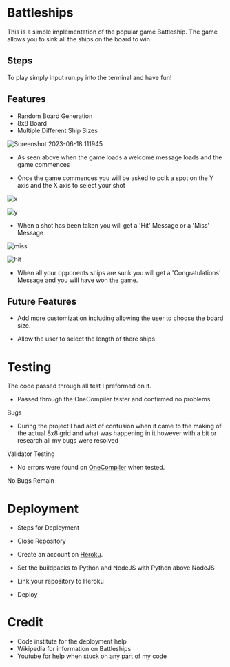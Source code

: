 
# Battleships

This is a simple implementation of the popular game Battleship. The game allows you to sink all the ships on the board to win.

## Steps 

To play simply input run.py into the terminal and have fun!

## Features

- Random Board Generation
- 8x8 Board
- Multiple Different Ship Sizes

![Screenshot 2023-06-18 111945](https://github.com/niall20021/deli/assets/124220147/eb371ad7-149c-409b-b11a-437a48f4feb3)

- As seen above when the game loads a welcome message loads and the game commences

- Once the game commences you will be asked to pcik a spot on the Y axis and the X axis to select your shot


![x](https://github.com/niall20021/deli/assets/124220147/6f204e79-c574-4083-bbf1-9a73db8f1111)

![y](https://github.com/niall20021/deli/assets/124220147/ef0ece2e-fdfb-4862-8425-f57f67ec16f3)

- When a shot has been taken you will get a 'Hit' Message or a 'Miss' Message

![miss](https://github.com/niall20021/deli/assets/124220147/fe8c776e-9165-43aa-b7d1-89cfc5126238)

![hit](https://github.com/niall20021/deli/assets/124220147/1b80aa58-d861-496f-93ad-8043203aaad3)

- When all your opponents ships are sunk you will get a 'Congratulations' Message and you will have won the game.


## Future Features

- Add more customization including allowing the user to choose the board size.

- Allow the user to select the length of there ships

# Testing
The code passed through all test I preformed on it.

- Passed through the OneCompiler tester and confirmed no problems.

Bugs

- During the project I had alot of confusion when it came to the making of the actual 8x8 grid and what was happening in it however with a bit or research all my bugs were resolved

Validator Testing

- No errors were found on [OneCompiler](https://onecompiler.com/python) when tested.

No Bugs Remain

# Deployment

- Steps for Deployment

- Close Repository
- Create an account on [Heroku](https://dashboard.heroku.com/apps).
- Set the buildpacks to Python and NodeJS with Python above NodeJS
- Link your repository to Heroku
- Deploy

# Credit 
- Code institute for the deployment help
- Wikipedia for information on Battleships
- Youtube for help when stuck on any part of my code 

